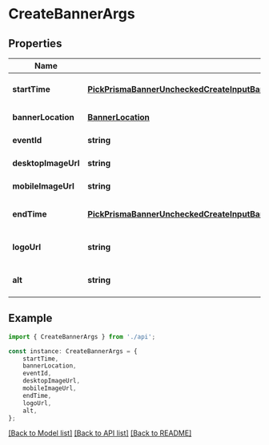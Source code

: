 # CreateBannerArgs


## Properties

Name | Type | Description | Notes
------------ | ------------- | ------------- | -------------
**startTime** | [**PickPrismaBannerUncheckedCreateInputBannerLocationOrStartTimeOrDesktopImageUrlOrMobileImageUrlOrEventIdStartTime**](PickPrismaBannerUncheckedCreateInputBannerLocationOrStartTimeOrDesktopImageUrlOrMobileImageUrlOrEventIdStartTime.md) |  | [optional] [default to undefined]
**bannerLocation** | [**BannerLocation**](BannerLocation.md) |  | [default to undefined]
**eventId** | **string** |  | [default to undefined]
**desktopImageUrl** | **string** |  | [default to undefined]
**mobileImageUrl** | **string** |  | [default to undefined]
**endTime** | [**PickPrismaBannerUncheckedCreateInputBannerLocationOrStartTimeOrDesktopImageUrlOrMobileImageUrlOrEventIdStartTime**](PickPrismaBannerUncheckedCreateInputBannerLocationOrStartTimeOrDesktopImageUrlOrMobileImageUrlOrEventIdStartTime.md) |  | [optional] [default to undefined]
**logoUrl** | **string** |  | [optional] [default to undefined]
**alt** | **string** |  | [optional] [default to undefined]

## Example

```typescript
import { CreateBannerArgs } from './api';

const instance: CreateBannerArgs = {
    startTime,
    bannerLocation,
    eventId,
    desktopImageUrl,
    mobileImageUrl,
    endTime,
    logoUrl,
    alt,
};
```

[[Back to Model list]](../README.md#documentation-for-models) [[Back to API list]](../README.md#documentation-for-api-endpoints) [[Back to README]](../README.md)
